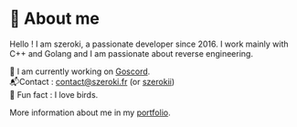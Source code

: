 # 🤔 About me
Hello ! I am szeroki, a passionate developer since 2016. I work mainly with C++ and Golang and I am passionate about reverse engineering.

🔭 I am currently working on [Goscord](https://github.com/Goscord).
<br>📬Contact : [contact@szeroki.fr](mailto:contact@szeroki.fr) (or [szerokii](https://discord.com/users/810596177857871913))
<br>🎏 Fun fact : I love birds.

More information about me in my [portfolio](https://szeroki.fr).
